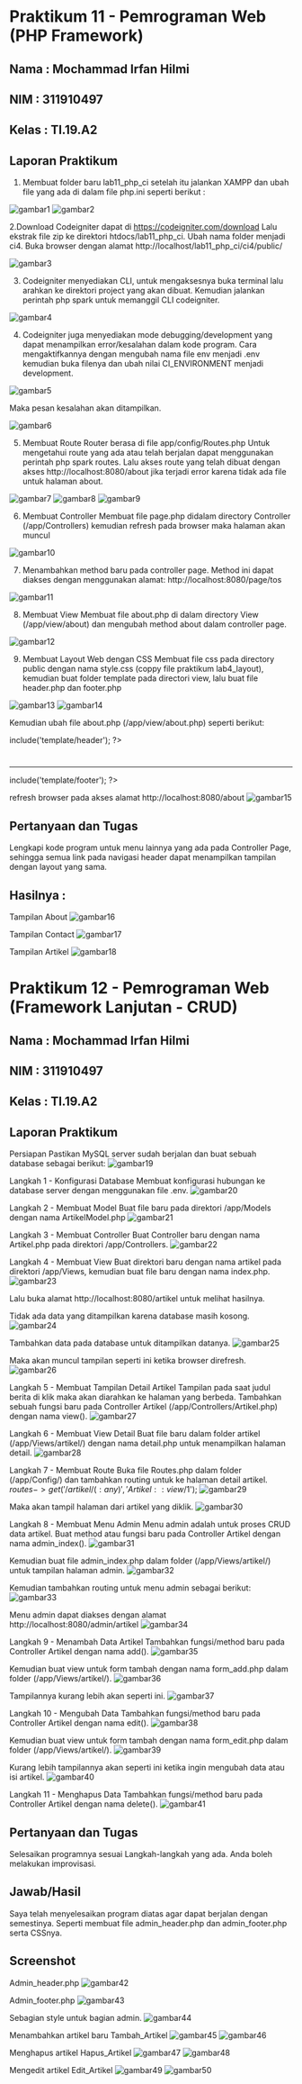 # Praktikum 11 - Pemrograman Web (PHP Framework)
## Nama : Mochammad Irfan Hilmi
## NIM : 311910497
## Kelas : TI.19.A2
## Laporan Praktikum
1. Membuat folder baru lab11_php_ci setelah itu jalankan XAMPP dan ubah file yang ada di dalam file php.ini seperti berikut :

![gambar1](https://user-images.githubusercontent.com/56240221/122934969-2ab71d00-d39a-11eb-9809-73dd91bf5cf7.jpg)
![gambar2](https://user-images.githubusercontent.com/56240221/122934940-268aff80-d39a-11eb-9def-3a26c433f424.jpg)

2.Download Codeigniter dapat di https://codeigniter.com/download Lalu ekstrak file zip ke direktori htdocs/lab11_php_ci. Ubah nama folder menjadi ci4. Buka browser dengan alamat http://localhost/lab11_php_ci/ci4/public/

![gambar3](https://user-images.githubusercontent.com/56240221/122934961-2985f000-d39a-11eb-8c38-895405f5f434.jpg)

3. Codeigniter menyediakan CLI, untuk mengaksesnya buka terminal lalu arahkan ke direktori project yang akan dibuat. Kemudian jalankan perintah php spark untuk memanggil CLI codeigniter.

![gambar4](https://user-images.githubusercontent.com/56240221/122935653-b4ff8100-d39a-11eb-82b0-b33ca23b15bd.jpg)

4. Codeigniter juga menyediakan mode debugging/development yang dapat menampilkan error/kesalahan dalam kode program. Cara mengaktifkannya dengan mengubah nama file env menjadi .env kemudian buka filenya dan ubah nilai CI_ENVIRONMENT menjadi development.

![gambar5](https://user-images.githubusercontent.com/56240221/122935616-add87300-d39a-11eb-820f-1e131a7b060f.jpg)

Maka pesan kesalahan akan ditampilkan.

![gambar6](https://user-images.githubusercontent.com/56240221/122935638-b0d36380-d39a-11eb-939d-9d584b7eb422.jpg)

5. Membuat Route
Router berasa di file app/config/Routes.php
Untuk mengetahui route yang ada atau telah berjalan dapat menggunakan perintah php spark routes. Lalu akses route yang telah dibuat dengan akses http://localhost:8080/about jika terjadi error karena tidak ada file untuk halaman about.

![gambar7](https://user-images.githubusercontent.com/56240221/122936109-19badb80-d39b-11eb-8e56-02f17ed62afb.jpg)
![gambar8](https://user-images.githubusercontent.com/56240221/122936113-1aec0880-d39b-11eb-9719-eccb7fb1fd72.jpg)
![gambar9](https://user-images.githubusercontent.com/56240221/122936094-17588180-d39b-11eb-9ce9-2670cac54a78.jpg)

6. Membuat Controller
Membuat file page.php didalam directory Controller (/app/Controllers) kemudian refresh pada browser maka halaman akan muncul

![gambar10](https://user-images.githubusercontent.com/56240221/122936668-8930cb00-d39b-11eb-8a55-f175db4c3ca7.jpg)

7. Menambahkan method baru pada controller page.
Method ini dapat diakses dengan menggunakan alamat: http://localhost:8080/page/tos

![gambar11](https://user-images.githubusercontent.com/56240221/122936680-8b932500-d39b-11eb-93df-622a1afe2280.jpg)

8. Membuat View
Membuat file about.php di dalam directory View (/app/view/about) dan mengubah method about dalam controller page.

![gambar12](https://user-images.githubusercontent.com/56240221/122936690-8c2bbb80-d39b-11eb-9d70-e10215436fba.jpg)

9. Membuat Layout Web dengan CSS
Membuat file css pada directory public dengan nama style.css (coppy file praktikum lab4_layout), kemudian buat folder template pada directori view, lalu buat file header.php dan footer.php

![gambar13](https://user-images.githubusercontent.com/56240221/122937034-d876fb80-d39b-11eb-8d87-d21ffc242528.jpg)
![gambar14](https://user-images.githubusercontent.com/56240221/122937004-d319b100-d39b-11eb-9ca1-bd9f7c7bf8fe.jpg)

Kemudian ubah file about.php (/app/view/about.php) seperti berikut:
<?= $this->include('template/header'); ?>
<h1><?= $title; ?></h1>
<hr>
<p><?= $content; ?></p>
<?= $this->include('template/footer'); ?>

refresh browser pada akses alamat http://localhost:8080/about
![gambar15](https://user-images.githubusercontent.com/56240221/122937022-d745ce80-d39b-11eb-8c85-66f5f6057d49.jpg)

## Pertanyaan dan Tugas
Lengkapi kode program untuk menu lainnya yang ada pada Controller Page, sehingga 
semua link pada navigasi header dapat menampilkan tampilan dengan layout yang 
sama.

## Hasilnya :
Tampilan About
![gambar16](https://user-images.githubusercontent.com/56240221/122937916-87b3d280-d39c-11eb-84b7-16c462fa3db5.jpg)

Tampilan Contact
![gambar17](https://user-images.githubusercontent.com/56240221/122937935-8aaec300-d39c-11eb-894f-1dba21f8ee63.jpg)

Tampilan Artikel 
![gambar18](https://user-images.githubusercontent.com/56240221/122937890-84b8e200-d39c-11eb-818a-f0836ae1032f.jpg)


# Praktikum 12 - Pemrograman Web (Framework Lanjutan - CRUD)
## Nama : Mochammad Irfan Hilmi
## NIM : 311910497
## Kelas : TI.19.A2
## Laporan Praktikum

Persiapan
Pastikan MySQL server sudah berjalan dan buat sebuah database sebagai berikut:
![gambar19](https://user-images.githubusercontent.com/56240221/122938652-25a79d00-d39d-11eb-8794-189a33470ea7.jpg)

Langkah 1 - Konfigurasi Database
Membuat konfigurasi hubungan ke database server dengan menggunakan file .env.
![gambar20](https://user-images.githubusercontent.com/56240221/122938670-28a28d80-d39d-11eb-9bea-1a709a8ddc85.jpg)

Langkah 2 - Membuat Model
Buat file baru pada direktori /app/Models dengan nama ArtikelModel.php
![gambar21](https://user-images.githubusercontent.com/56240221/122938676-29d3ba80-d39d-11eb-8d22-f33ee5230ff4.jpg)

Langkah 3 - Membuat Controller
Buat Controller baru dengan nama Artikel.php pada direktori /app/Controllers.
![gambar22](https://user-images.githubusercontent.com/56240221/122939050-79b28180-d39d-11eb-9af5-c65b64adec5a.jpg)

Langkah 4 - Membuat View
Buat direktori baru dengan nama artikel pada direktori /app/Views, kemudian buat file baru dengan nama index.php.
![gambar23](https://user-images.githubusercontent.com/56240221/122939058-7c14db80-d39d-11eb-8810-30e07cd04e9a.jpg)

Lalu buka alamat http://localhost:8080/artikel untuk melihat hasilnya.

Tidak ada data yang ditampilkan karena database masih kosong.
![gambar24](https://user-images.githubusercontent.com/56240221/122939061-7cad7200-d39d-11eb-837f-097f3f85c864.jpg)

Tambahkan data pada database untuk ditampilkan datanya.
![gambar25](https://user-images.githubusercontent.com/56240221/122939531-e7f74400-d39d-11eb-87aa-76aac208e06b.jpg)

Maka akan muncul tampilan seperti ini ketika browser direfresh.
![gambar26](https://user-images.githubusercontent.com/56240221/122939511-e168cc80-d39d-11eb-95e5-c2f62b8e4b22.jpg)

Langkah 5 - Membuat Tampilan Detail Artikel
Tampilan pada saat judul berita di klik maka akan diarahkan ke halaman yang berbeda. Tambahkan sebuah fungsi baru pada Controller Artikel (/app/Controllers/Artikel.php) dengan nama view(). 
![gambar27](https://user-images.githubusercontent.com/56240221/122939524-e62d8080-d39d-11eb-926c-e352d76df75c.jpg)

Langkah 6 - Membuat View Detail
Buat file baru dalam folder artikel (/app/Views/artikel/) dengan nama detail.php untuk menampilkan halaman detail.
![gambar28](https://user-images.githubusercontent.com/56240221/122939903-373d7480-d39e-11eb-848c-f95c2bd19180.jpg)

Langkah 7 - Membuat Route
Buka file Routes.php dalam folder (/app/Config/) dan tambahkan routing untuk ke halaman detail artikel.
$routes->get('/artikel/(:any)', 'Artikel::view/$1');
![gambar29](https://user-images.githubusercontent.com/56240221/122939907-37d60b00-d39e-11eb-92f5-9efee3dfed71.jpg)

Maka akan tampil halaman dari artikel yang diklik.
![gambar30](https://user-images.githubusercontent.com/56240221/122939893-34db1a80-d39e-11eb-8abc-7c3ac77355aa.jpg)

Langkah 8 - Membuat Menu Admin
Menu admin adalah untuk proses CRUD data artikel.
Buat method atau fungsi baru pada Controller Artikel dengan nama admin_index().
![gambar31](https://user-images.githubusercontent.com/56240221/122940236-7f5c9700-d39e-11eb-8560-14c74604fc09.jpg)

Kemudian buat file admin_index.php dalam folder (/app/Views/artikel/) untuk tampilan halaman admin.
![gambar32](https://user-images.githubusercontent.com/56240221/122940245-81265a80-d39e-11eb-8e72-b977786ef58b.jpg)

Kemudian tambahkan routing untuk menu admin sebagai berikut:
![gambar33](https://user-images.githubusercontent.com/56240221/122940259-84214b00-d39e-11eb-9e92-89394093315d.jpg)

Menu admin dapat diakses dengan alamat http://localhost:8080/admin/artikel
![gambar34](https://user-images.githubusercontent.com/56240221/122940263-84214b00-d39e-11eb-95a6-71ce69c60130.jpg)

Langkah 9 - Menambah Data Artikel
Tambahkan fungsi/method baru pada Controller Artikel dengan nama add(). 
![gambar35](https://user-images.githubusercontent.com/56240221/122940267-84b9e180-d39e-11eb-91a3-bc00d53f125d.jpg)

Kemudian buat view untuk form tambah dengan nama form_add.php dalam folder (/app/Views/artikel/).
![gambar36](https://user-images.githubusercontent.com/56240221/122940742-f134e080-d39e-11eb-94f6-36decdc13d2f.jpg)

Tampilannya kurang lebih akan seperti ini.
![gambar37](https://user-images.githubusercontent.com/56240221/122940755-f560fe00-d39e-11eb-8b2d-7c97b6165876.jpg)

Langkah 10 - Mengubah Data
Tambahkan fungsi/method baru pada Controller Artikel dengan nama edit().
![gambar38](https://user-images.githubusercontent.com/56240221/122940766-f7c35800-d39e-11eb-93fe-e7ea372ecc9a.jpg)

Kemudian buat view untuk form tambah dengan nama form_edit.php dalam folder (/app/Views/artikel/).
![gambar39](https://user-images.githubusercontent.com/56240221/122940781-f98d1b80-d39e-11eb-880f-5ca879e1d09a.jpg)

Kurang lebih tampilannya akan seperti ini ketika ingin mengubah data atau isi artikel.
![gambar40](https://user-images.githubusercontent.com/56240221/122940785-fabe4880-d39e-11eb-8075-5f27b43721bc.jpg)

Langkah 11 - Menghapus Data
Tambahkan fungsi/method baru pada Controller Artikel dengan nama delete(). 
![gambar41](https://user-images.githubusercontent.com/56240221/122941183-5983c200-d39f-11eb-8ed7-4cf1987770f3.jpg)

## Pertanyaan dan Tugas
Selesaikan programnya sesuai Langkah-langkah yang ada. Anda boleh melakukan improvisasi.

## Jawab/Hasil
Saya telah menyelesaikan program diatas agar dapat berjalan dengan semestinya. Seperti membuat file admin_header.php dan admin_footer.php serta CSSnya.

## Screenshot
Admin_header.php
![gambar42](https://user-images.githubusercontent.com/56240221/122941192-5dafdf80-d39f-11eb-8aef-c6e4303ec91f.jpg)

Admin_footer.php
![gambar43](https://user-images.githubusercontent.com/56240221/122941202-60aad000-d39f-11eb-91bb-35a6e80ae1fb.jpg)

Sebagian style untuk bagian admin.
![gambar44](https://user-images.githubusercontent.com/56240221/122941210-61dbfd00-d39f-11eb-92ec-feb72f6baed5.jpg)

Menambahkan artikel baru Tambah_Artikel
![gambar45](https://user-images.githubusercontent.com/56240221/122941221-643e5700-d39f-11eb-9028-f79c8c60bacb.jpg)
![gambar46](https://user-images.githubusercontent.com/56240221/122941767-e595e980-d39f-11eb-9d8b-9a390fdaf6e0.jpg)

Menghapus artikel Hapus_Artikel
![gambar47](https://user-images.githubusercontent.com/56240221/122941782-e890da00-d39f-11eb-8b58-460a2ad355a4.jpg)
![gambar48](https://user-images.githubusercontent.com/56240221/122941788-e9c20700-d39f-11eb-8536-ac8bdbde4636.jpg)


Mengedit artikel Edit_Artikel
![gambar49](https://user-images.githubusercontent.com/56240221/122941793-ea5a9d80-d39f-11eb-8f8a-7a89c997e2e2.jpg)
![gambar50](https://user-images.githubusercontent.com/56240221/122941801-eb8bca80-d39f-11eb-8432-6faa62e038ba.jpg)
